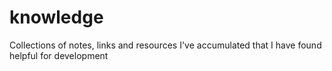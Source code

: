 # knowledge
Collections of notes, links and resources I've accumulated that I have found helpful for development
